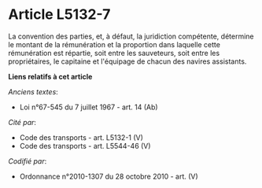 # Article L5132-7

La convention des parties, et, à défaut, la juridiction compétente, détermine le montant de la rémunération et la proportion
dans laquelle cette rémunération est répartie, soit entre les sauveteurs, soit entre les propriétaires, le capitaine et
l'équipage de chacun des navires assistants.

**Liens relatifs à cet article**

_Anciens textes_:

  - Loi n°67-545 du 7 juillet 1967 - art. 14 (Ab)

_Cité par_:

  - Code des transports - art. L5132-1 (V)
  - Code des transports - art. L5544-46 (V)

_Codifié par_:

  - Ordonnance n°2010-1307 du 28 octobre 2010 - art. (V)
